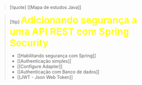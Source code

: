 
> [!quote] [[Mapa de estudos Java]]

> [!tip] <span style="color: yellow; font-size: 30px; font-weight: 600" >Adicionando segurança a uma API REST com Spring Security </span>
> - [[Habilitando segurança com Spring]]
> - [[Authenticação simples]]
> - [[Configure Adapter]]
> - [[Authenticação com Banco de dados]]
> - [[JWT - Json Web Token]]



